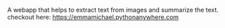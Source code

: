 A webapp that helps to extract text from images and summarize the text.
checkout here: https://emmamichael.pythonanywhere.com
